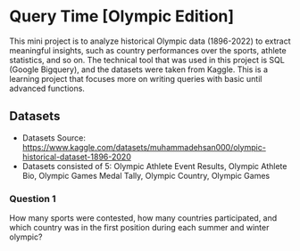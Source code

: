 # Query Time [Olympic Edition]
This mini project is to analyze historical Olympic data (1896-2022) to extract meaningful insights, such as country performances over the sports, athlete statistics, and so on. The technical tool that was used in this project is SQL (Google Bigquery), and the datasets were taken from Kaggle. This is a learning project that focuses more on writing queries with basic until advanced functions.
## Datasets
- Datasets Source: https://www.kaggle.com/datasets/muhammadehsan000/olympic-historical-dataset-1896-2020
- Datasets consisted of 5: Olympic Athlete Event Results, Olympic Athlete Bio, Olympic Games Medal Tally, Olympic Country, Olympic Games
### Question 1
How many sports were contested, how many countries participated, and which country was in the first position during each summer and winter olympic?

